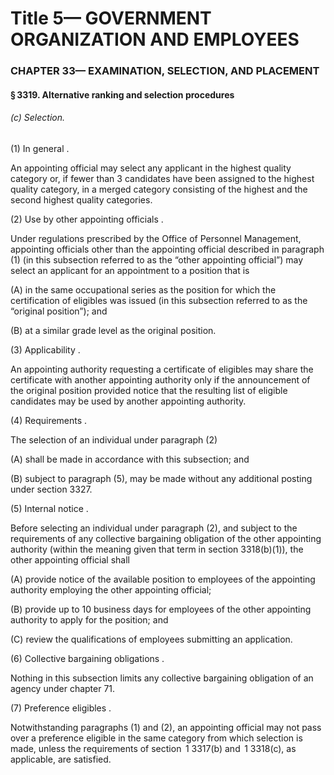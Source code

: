 
# Title 5— GOVERNMENT ORGANIZATION AND EMPLOYEES
### CHAPTER 33— EXAMINATION, SELECTION, AND PLACEMENT
#### § 3319. Alternative ranking and selection procedures
###### (c) Selection.

(1) In general .

An appointing official may select any applicant in the highest quality category or, if fewer than 3 candidates have been assigned to the highest quality category, in a merged category consisting of the highest and the second highest quality categories.

(2) Use by other appointing officials .

Under regulations prescribed by the Office of Personnel Management, appointing officials other than the appointing official described in paragraph (1) (in this subsection referred to as the “other appointing official”) may select an applicant for an appointment to a position that is

(A) in the same occupational series as the position for which the certification of eligibles was issued (in this subsection referred to as the “original position”); and

(B) at a similar grade level as the original position.

(3) Applicability .

An appointing authority requesting a certificate of eligibles may share the certificate with another appointing authority only if the announcement of the original position provided notice that the resulting list of eligible candidates may be used by another appointing authority.

(4) Requirements .

The selection of an individual under paragraph (2)

(A) shall be made in accordance with this subsection; and

(B) subject to paragraph (5), may be made without any additional posting under section 3327.

(5) Internal notice .

Before selecting an individual under paragraph (2), and subject to the requirements of any collective bargaining obligation of the other appointing authority (within the meaning given that term in section 3318(b)(1)), the other appointing official shall

(A) provide notice of the available position to employees of the appointing authority employing the other appointing official;

(B) provide up to 10 business days for employees of the other appointing authority to apply for the position; and

(C) review the qualifications of employees submitting an application.

(6) Collective bargaining obligations .

Nothing in this subsection limits any collective bargaining obligation of an agency under chapter 71.

(7) Preference eligibles .

Notwithstanding paragraphs (1) and (2), an appointing official may not pass over a preference eligible in the same category from which selection is made, unless the requirements of section  1 3317(b) and  1 3318(c), as applicable, are satisfied.
